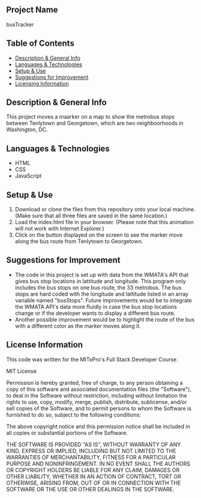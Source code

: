 ## Project Name 
busTracker

## Table of Contents 
- [Description & General Info](https://github.com/briennekordis/busTracker#description--general-info)
- [Languages & Technologies](https://github.com/briennekordis/busTracker#languages--technologies)
- [Setup & Use](https://github.com/briennekordis/busTracker#setup--use)
- [Suggestions for Improvement](https://github.com/briennekordis/busTracker#suggestions-for-improvement)
- [Licensing Information](https://github.com/briennekordis/busTracker#license-information)


## Description & General Info
This project moves a maarker on a map to show the metrobus stops between Tenlytown and Georgetown, which are two neighboorhoods in Washington, DC. 

## Languages & Technologies
- HTML
- CSS
- JavaScript

## Setup & Use
1. Download or clone the files from this repository onto your local machine. (Make sure that all three files are saved in the same location.) 
2. Load the index.html file in your browser. (Please note that this animation will not work with Internet Explorer.) 
3. Click on the button displayed on the screen to see the marker move along the bus route from Tenlytown to Georgetown. 

## Suggestions for Improvement
- The code in this project is set up with data from the WMATA's API that gives bus stop locations in lattitude and longitude. This program only includes the bus stops on one bus route, the 33 metrobus. The bus stops are hard coded with the longitude and lattitude listed in an array variable named "busStops". Future improvements would be to integrate the WMATA API's data more fluidly in case the bus stop locations change or if the developer wants to display a different bus route. 
- Another possible improvement would be to highlight the route of the bus with a different color as the marker moves along it. 

## License Information 

This code was written for the MITxPro's Full Stack Developer Course.

MIT License

Permission is hereby granted, free of charge, to any person obtaining a copy
of this software and associated documentation files (the "Software"), to deal
in the Software without restriction, including without limitation the rights
to use, copy, modify, merge, publish, distribute, sublicense, and/or sell
copies of the Software, and to permit persons to whom the Software is
furnished to do so, subject to the following conditions:

The above copyright notice and this permission notice shall be included in all
copies or substantial portions of the Software.

THE SOFTWARE IS PROVIDED "AS IS", WITHOUT WARRANTY OF ANY KIND, EXPRESS OR
IMPLIED, INCLUDING BUT NOT LIMITED TO THE WARRANTIES OF MERCHANTABILITY,
FITNESS FOR A PARTICULAR PURPOSE AND NONINFRINGEMENT. IN NO EVENT SHALL THE
AUTHORS OR COPYRIGHT HOLDERS BE LIABLE FOR ANY CLAIM, DAMAGES OR OTHER
LIABILITY, WHETHER IN AN ACTION OF CONTRACT, TORT OR OTHERWISE, ARISING FROM,
OUT OF OR IN CONNECTION WITH THE SOFTWARE OR THE USE OR OTHER DEALINGS IN THE
SOFTWARE.

